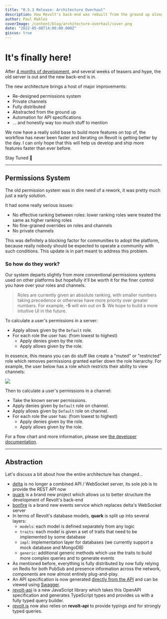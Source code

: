 ```yaml
---
title: "0.5.3 Release: Architecture Overhaul"
description: How Revolt's back-end was rebuilt from the ground up along with a brand new permissions system.
author: Paul Makles
coverImage: /content/blog/architecture-overhaul/cover.png
date: "2022-05-08T14:00:00.000Z"
giscus: true
---
```


# It's finally here!

After [4 months of development](https://github.com/revoltchat/delta/commit/0fdb7491996e11e6e4aae189d6fc3a1f2d2a25c3), and several weeks of teasers and hype, the old server is out and the new back-end is in.

The new architecture brings a host of major improvements:

- Re-designed permissions system
- Private channels
- Fully distributed
- Abstracted from the ground up
- Automation for API specifications
- ... and honestly way too much stuff to mention

We now have a really solid base to build more features on top of, the workflow has never been faster and iterating on Revolt is getting better by the day. I can only hope that this will help us develop and ship more features faster than ever before.

Stay Tuned 🎉

---

## Permissions System

The old permission system was in dire need of a rework, it was pretty much just a early solution.

It had some really serious issues:
- No effective ranking between roles: lower ranking roles were treated the same as higher ranking roles
- No fine-grained overrides on roles and channels
- No private channels

This was definitely a blocking factor for communities to adopt the platform, because really nobody should be expected to operate a community with such conditions. This update is in part meant to address this problem.

### So how do they work?

Our system departs slightly from more conventional permissions systems used on other platforms but hopefully it'll be worth it for the finer control you have over your roles and channels.

> Roles are currently given an absolute ranking, with smaller numbers taking precedence or otherwise have more priority over greater numbers. For example, **-5** will win out on **5**. We hope to build a more intuitive UI in the future.

To calculate a user's permissions in a server:
- Apply allows given by the `Default` role.
- For each role the user has: (from lowest to highest)
  - Apply denies given by the role.
  - Apply allows given by the role.

In essence, this means you can do stuff like create a "muted" or "restricted" role which removes permissions granted earlier down the role hierarchy. For example, the user below has a role which restricts their ability to view channels:

![](/content/blog/architecture-overhaul/example1.png)

Then to calculate a user's permissions in a channel:
- Take the known server permissions.
- Apply denies given by `Default` role on channel.
- Apply allows given by `Default` role on channel.
- For each role the user has: (from lowest to highest)
  - Apply denies given by the role.
  - Apply allows given by the role.

For a flow chart and more information, please see [the developer documentation](https://developers.revolt.chat/stack/delta/permissions).

---

## Abstraction

Let's discuss a bit about how the entire architecture has changed...

- [delta](https://github.com/revoltchat/delta) is no longer a combined API / WebSocket server, its sole job is to provide the REST API now
- [quark](https://github.com/revoltchat/quark) is a brand new project which allows us to better structure the development of Revolt's back-end
- [bonfire](https://github.com/revoltchat/bonfire) is a brand new events service which replaces delta's WebSocket server
- In terms of Revolt's database models, **quark** is split up into several layers:
  - `models`: each model is defined separately from any logic
  - `traits`: each model is given a set of traits that need to be implemented by some database
  - `impl`: implementation layer for databases (we currently support a mock database and MongoDB)
  - `generic`: additional generic methods which use the traits to build more complex queries and to generate events
- As mentioned before, everything is fully distributed by now fully relying on Redis for both PubSub and presence information across the network, components are now almost entirely plug-and-play.
- An API specification is now generated [directly from the API](https://api.revolt.chat/openapi.json) and can be viewed using [Swagger](https://api.revolt.chat/swagger).
- [revolt-api](https://github.com/revoltchat/api) is a new JavaScript library which takes this OpenAPI specification and generates TypeScript types and provides us with a fully typed query builder.
- [revolt.js](https://github.com/revoltchat/revolt.js) now also relies on **revolt-api** to provide typings and for strongly typed queries.
